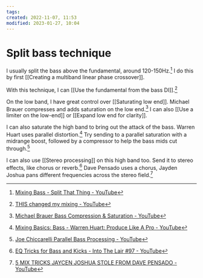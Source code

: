 ```yaml
---
tags: 
created: 2022-11-07, 11:53
modified: 2023-01-27, 10:04
---
```


# Split bass technique
I usually split the bass above the fundamental, around 120-150Hz.[^1] I do this by first [[Creating a multiband linear phase crossover]].

With this technique, I can [[Use the fundamental from the bass DI]].[^2]

On the low band, I have great control over [[Saturating low end]]. Michael Brauer compresses and adds saturation on the low end.[^3] I can also [[Use a limiter on the low-end]] or [[Expand low end for clarity]].

I can also saturate the high band to bring out the attack of the bass. Warren Huart uses parallel distortion.[^4] Try sending to a parallel saturation with a midrange boost, followed by a compressor to help the bass mids cut through.[^5]

I can also use [[Stereo processing]] on this high band too. 
Send it to stereo effects, like chorus or reverb.[^6] Dave Pensado uses a chorus, Jayden Joshua pans different frequencies across the stereo field.[^7]

[^1]: [Mixing Bass - Split That Thing - YouTube](https://www.youtube.com/watch?v=v1lw16pSnFk)
[^2]: [THIS changed my mixing - YouTube](https://www.youtube.com/watch?v=uS3xUIa2S9s)
[^3]: [Michael Brauer Bass Compression & Saturation - YouTube](https://www.youtube.com/watch?v=hTI2Om-nY0A)
[^4]: [Mixing Basics: Bass - Warren Huart: Produce Like A Pro - YouTube](https://www.youtube.com/watch?v=btsWALco8Xk)
[^5]: [Joe Chiccarelli Parallel Bass Processing - YouTube](https://www.youtube.com/watch?v=ZHx3QBFWdYM)
[^6]: [EQ Tricks for Bass and Kicks - Into The Lair #97 - YouTube](https://www.youtube.com/watch?v=2zTSyEjkm3k)
[^7]: [5 MIX TRICKS JAYCEN JOSHUA STOLE FROM DAVE PENSADO - YouTube](https://youtu.be/GwBtmElkJbk)
